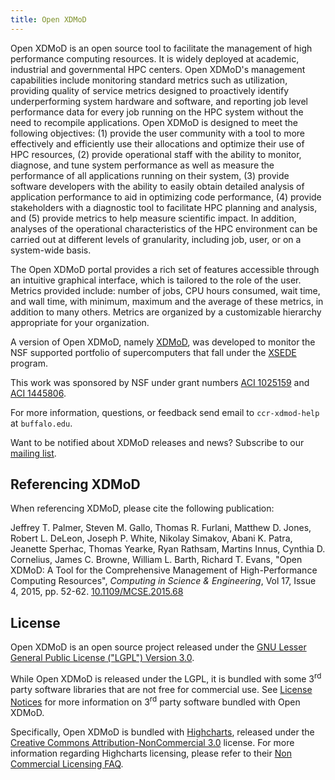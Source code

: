```yaml
---
title: Open XDMoD
---
```


Open XDMoD is an open source tool to facilitate the management of high
performance computing resources.   It is widely deployed at academic,
industrial and governmental HPC centers.  Open XDMoD's management
capabilities include monitoring standard metrics such as utilization,
providing quality of service metrics designed to proactively identify
underperforming system hardware and software, and reporting job level
performance data for every job running on the HPC system without the
need to recompile applications.  Open XDMoD is designed to meet the
following objectives: (1) provide the user community with a tool to more
effectively and efficiently use their allocations and optimize their use
of HPC resources, (2) provide operational staff with the ability to
monitor, diagnose, and tune system performance as well as measure the
performance of all applications running on their system, (3) provide
software developers with the ability to easily obtain detailed analysis
of application performance to aid in optimizing code performance, (4)
provide stakeholders with a diagnostic tool to facilitate HPC planning
and analysis, and (5) provide metrics to help measure scientific impact.
In addition, analyses of the operational characteristics of the HPC
environment can be carried out at different levels of granularity,
including job, user, or on a system-wide basis.

The Open XDMoD portal provides a rich set of features accessible through
an intuitive graphical interface, which is tailored to the role of the
user.  Metrics provided include: number of jobs, CPU hours consumed,
wait time, and wall time, with minimum, maximum and the average of
these metrics, in addition to many others.  Metrics are organized by a
customizable hierarchy appropriate for your organization.

A version of Open XDMoD, namely [XDMoD](https://xdmod.ccr.buffalo.edu/),
was developed to monitor the NSF supported portfolio of supercomputers
that fall under the [XSEDE](https://www.xsede.org/) program.

This work was sponsored by NSF under grant numbers
[ACI 1025159][nsf-1025159] and [ACI 1445806][nsf-1445806].

[nsf-1025159]: http://nsf.gov/awardsearch/showAward?AWD_ID=1025159
[nsf-1445806]: http://nsf.gov/awardsearch/showAward?AWD_ID=1445806

For more information, questions, or feedback send email to
`ccr-xdmod-help` at `buffalo.edu`.

Want to be notified about XDMoD releases and news? Subscribe to our
[mailing list][listserv].

[listserv]: http://listserv.buffalo.edu/cgi-bin/wa?SUBED1=ccr-xdmod-list&A=1

Referencing XDMoD
-----------------
 
When referencing XDMoD, please cite the following publication:
 
Jeffrey T. Palmer, Steven M. Gallo, Thomas R. Furlani, Matthew D. Jones,
Robert L. DeLeon, Joseph P. White, Nikolay Simakov, Abani K. Patra,
Jeanette Sperhac, Thomas Yearke, Ryan Rathsam, Martins Innus, Cynthia D. Cornelius,
James C. Browne, William L. Barth, Richard T. Evans,
"Open XDMoD: A Tool for the Comprehensive Management of High-Performance Computing Resources",
*Computing in Science &amp; Engineering*, Vol 17, Issue 4, 2015, pp. 52-62.
[10.1109/MCSE.2015.68](http://dx.doi.org/10.1109/MCSE.2015.68)

License
-------

Open XDMoD is an open source project released under the
[GNU Lesser General Public License ("LGPL") Version 3.0][lgpl3].

[lgpl3]: http://www.gnu.org/licenses/lgpl-3.0.txt

<div markdown="1" class="non-commercial-notice">

While Open XDMoD is released under the LGPL, it is bundled with some
3<sup>rd</sup> party software libraries that are not free for commercial
use. See [License Notices][notices] for more information on
3<sup>rd</sup> party software bundled with Open XDMoD.

Specifically, Open XDMoD is bundled with [Highcharts][], released
under the [Creative Commons Attribution-NonCommercial 3.0][cc-by-nc]
license.  For more information regarding Highcharts licensing, please
refer to their
[Non Commercial Licensing FAQ][highcharts-non-commerical-faq].

</div>

[notices]:                       notices.html
[highcharts]:                    http://shop.highsoft.com/highcharts.html
[cc-by-nc]:                      http://creativecommons.org/licenses/by-nc/3.0/legalcode
[highcharts-non-commerical-faq]: https://shop.highsoft.com/faq/non-commercial
